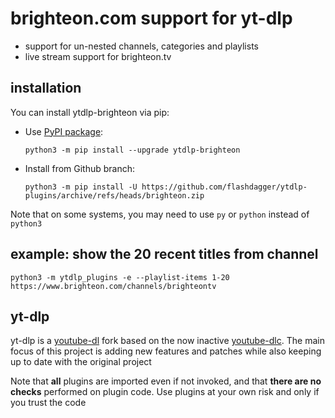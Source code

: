 # brighteon.com support for yt-dlp

* support for un-nested channels, categories and playlists
* live stream support for brighteon.tv

## installation

You can install ytdlp-brighteon via pip:

* Use [PyPI package](https://pypi.org/project/yt-dlp):

  `python3 -m pip install --upgrade ytdlp-brighteon`
* Install from Github branch:

  `python3 -m pip install -U https://github.com/flashdagger/ytdlp-plugins/archive/refs/heads/brighteon.zip`

Note that on some systems, you may need to use `py` or `python` instead of `python3`

## example: show the 20 recent titles from channel

`python3 -m ytdlp_plugins -e --playlist-items 1-20 https://www.brighteon.com/channels/brighteontv`

## yt-dlp

yt-dlp is a [youtube-dl](https://github.com/ytdl-org/youtube-dl) fork based on the now
inactive [youtube-dlc](https://github.com/blackjack4494/yt-dlc). The main focus of this project is adding new features
and patches while also keeping up to date with the original project

Note that **all** plugins are imported even if not invoked, and that **there are no checks** performed on plugin code.
Use plugins at your own risk and only if you trust the code

